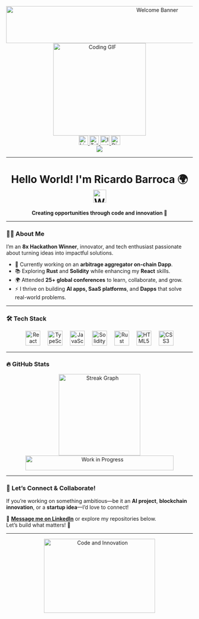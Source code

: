 <div align="center">
  <img src="https://raw.githubusercontent.com/sindresorhus/sindresorhus/main/welcome-header.gif" width="800" height="100" alt="Welcome Banner">
</div>

<div align="center">
  <img src="https://media.giphy.com/media/13HgwGsXF0aiGY/giphy.gif" width="250" height="250" alt="Coding GIF">
</div>

<div align="center">
  <a href="https://www.linkedin.com/in/ricardobarroca/" target="_blank">
    <img src="https://img.shields.io/static/v1?message=LinkedIn&logo=linkedin&label=&color=0077B5&logoColor=white&labelColor=&style=for-the-badge" height="25" alt="LinkedIn Logo" />
  </a>
  <a href="https://t.me/ricardoroca1" target="_blank">
    <img src="https://img.shields.io/static/v1?message=Telegram&logo=telegram&label=&color=2CA5E0&logoColor=white&labelColor=&style=for-the-badge" height="25" alt="Telegram Logo" />
  </a>
  <a href="https://www.instagram.com/rbarrocaa/" target="_blank">
    <img src="https://img.shields.io/static/v1?message=Instagram&logo=instagram&label=&color=E4405F&logoColor=white&labelColor=&style=for-the-badge" height="25" alt="Instagram Logo" />
  </a>
  <a href="https://discord.com" target="_blank">
    <img src="https://img.shields.io/static/v1?message=Discord&logo=discord&label=&color=7289DA&logoColor=white&labelColor=&style=for-the-badge" height="25" alt="Discord Logo" />
  </a>
</div>

<div align="center">
  <img src="https://visitor-badge.laobi.icu/badge?page_id=elbarroca.elbarroca&" />
</div>

---

<h1 align="center">
  Hello World! I'm Ricardo Barroca 🌍 
  <img src="https://media.giphy.com/media/hvRJCLFzcasrR4ia7z/giphy.gif" width="35" height="35" alt="Waving Hand">
</h1>

<div align="center">
  <b>Creating opportunities through code and innovation 🚀</b>
</div>

---

### 👨‍💻 **About Me**
I’m an **8x Hackathon Winner**, innovator, and tech enthusiast passionate about turning ideas into impactful solutions.  

- 🔭 Currently working on an **arbitrage aggregator on-chain Dapp**.  
- 📚 Exploring **Rust** and **Solidity** while enhancing my **React** skills.  
- 🌍 Attended **25+ global conferences** to learn, collaborate, and grow.  
- ⚡ I thrive on building **AI apps, SaaS platforms**, and **Dapps** that solve real-world problems.  

---

### 🛠 **Tech Stack**
<div align="center">
  <img src="https://cdn.jsdelivr.net/gh/devicons/devicon/icons/react/react-original.svg" height="40" alt="React Logo" />
  <img width="12" />
  <img src="https://cdn.jsdelivr.net/gh/devicons/devicon/icons/typescript/typescript-original.svg" height="40" alt="TypeScript Logo" />
  <img width="12" />
  <img src="https://cdn.jsdelivr.net/gh/devicons/devicon/icons/javascript/javascript-original.svg" height="40" alt="JavaScript Logo" />
  <img width="12" />
  <img src="https://cdn.jsdelivr.net/gh/devicons/devicon/icons/solidity/solidity-original.svg" height="40" alt="Solidity Logo" />
  <img width="12" />
  <img src="https://cdn.jsdelivr.net/gh/devicons/devicon/icons/rust/rust-plain.svg" height="40" alt="Rust Logo" />
  <img width="12" />
  <img src="https://cdn.jsdelivr.net/gh/devicons/devicon/icons/html5/html5-original.svg" height="40" alt="HTML5 Logo" />
  <img width="12" />
  <img src="https://cdn.jsdelivr.net/gh/devicons/devicon/icons/css3/css3-original.svg" height="40" alt="CSS3 Logo" />
</div>

---

### 🔥 **GitHub Stats**
<div align="center">
  <img src="https://streak-stats.demolab.com?user=elbarroca&locale=en&mode=daily&theme=dark&hide_border=false&border_radius=5&order=3" height="220" alt="Streak Graph" />
</div>

<div align="center">
  <img src="https://media.giphy.com/media/l46CyJmS9KUbokzsI/giphy.gif" width="400" height="40" alt="Work in Progress">
</div>

---

### 🌟 **Let’s Connect & Collaborate!**
If you’re working on something ambitious—be it an **AI project**, **blockchain innovation**, or a **startup idea**—I’d love to connect!  

📩 **[Message me on LinkedIn](https://www.linkedin.com/in/ricardobarroca/)** or explore my repositories below.  
Let’s build what matters! 🚀  

---

<div align="center">
  <img src="https://media.giphy.com/media/fAnzw6YK33jMwzp5wp/giphy.gif" width="300" height="200" alt="Code and Innovation">
</div>
